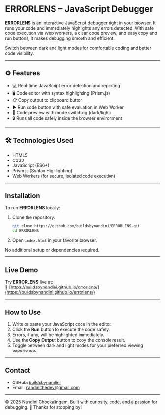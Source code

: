 # ERRORLENS – JavaScript Debugger

**ERRORLENS** is an interactive JavaScript debugger right in your browser. It runs your code and immediately highlights any errors detected. With safe code execution via Web Workers, a clear code preview, and easy copy and run buttons, it makes debugging smooth and efficient.

Switch between dark and light modes for comfortable coding and better code visibility.

---

## ⚙️ Features

- 💻 Real-time JavaScript error detection and reporting  
- 🖥️ Code editor with syntax highlighting (Prism.js)  
- 📋 Copy output to clipboard button  
- ▶️ Run code button with safe evaluation in Web Worker
- 🔄 Code preview with mode switching (dark/light) 
- 🔒 Runs all code safely inside the browser environment


---

## 🛠️ Technologies Used

- HTML5  
- CSS3  
- JavaScript (ES6+)  
- Prism.js (Syntax Highlighting)  
- Web Workers (for secure, isolated code execution)

---

## Installation

To run **ERRORLENS** locally:

1. Clone the repository:

    ```bash
    git clone https://github.com/buildsbynandini/ERRORLENS.git
    cd ERRORLENS
    ```

2. Open `index.html` in your favorite browser.

No additional setup or dependencies required.

---

## Live Demo

Try **ERRORLENS** live at:  
🔗  [https://buildsbynandini.github.io/errorlens/](https://buildsbynandini.github.io/errorlens/)

---

## How to Use

1. Write or paste your JavaScript code in the editor.
2. Click the **Run** button to execute the code safely. 
3. Errors, if any, will be highlighted immediately. 
4. Use the **Copy Output** button to copy the console result.
5. Toggle between dark and light modes for your preferred viewing experience.

---

## Contact

- GitHub: [buildsbynandini](https://github.com/buildsbynandini)  
- Email: [nandinithedev@gmail.com](mailto:nandinithedev@gmail.com)  

---

© 2025 Nandini Chockalingam.
Built with curiosity, code, and a passion for debugging. 🚀
Thanks for stopping by!
